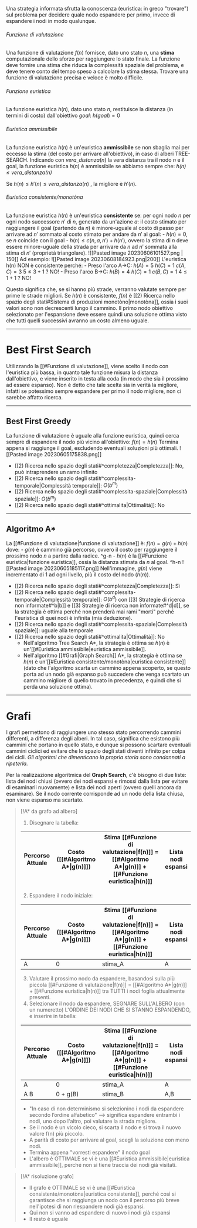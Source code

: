 Una strategia informata sfrutta la conoscenza (euristica: in greco "trovare") sul problema per decidere quale nodo espandere per primo, invece di espandere i nodi in modo qualunque.

###### Funzione di valutazione
Una funzione di valutazione $f(n)$ fornisce, dato uno stato $n$, una **stima** computazionale dello sforzo per raggiungere lo stato finale. La funzione deve fornire una stima che riduca la complessità spaziale del problema, e deve tenere conto del tempo speso a calcolare la stima stessa.
Trovare una funzione di valutazione precisa e veloce è molto difficile.

###### Funzione euristica
La funzione euristica $h(n)$, dato uno stato $n$, restituisce la distanza (in termini di costo) dall'obiettivo $goal$: $h(goal) = 0$


###### Euristica ammissibile
La funzione euristica $h(n)$ è un'euristica **ammissibile** se non sbaglia mai per eccesso la stima (del costo per arrivare all'obiettivo), in caso di alberi TREE-SEARCH.
Indicando con $vera\_distanza(n)$ la vera distanza tra il nodo $n$ e il goal, la funzione euristica $h(n)$ è ammissibile se abbiamo sempre che:
	*$h(n) \le vera\_distanza(n)$*

Se  $h(n) \le h'(n) \le vera\_distanza(n)$  , la migliore è $h'(n)$.


###### Euristica consistente/monotòna
La funzione euristica $h(n)$ è un'euristica **consistente** se:
	per ogni nodo $n$
	per ogni nodo successore $n'$ di $n$, generato da un'azione $a$:
	il costo stimato per raggiungere il goal (partendo da $n$) è minore-uguale al costo di passo per arrivare ad $n'$ sommato al costo stimato per andare da $n'$ al goal:
	- $h(n) = 0$, se $n$ coincide con il goal
	- $h(n) ≤ c(n, a, n') + h(n')$, ovvero la stima di $n$ deve essere minore-uguale della strada per arrivare da $n$ ad $n'$ sommata alla stima di $n'$ (proprietà triangolare).
	  ![[Pasted image 20230606101527.png | 150]]
	  Ad esempio:
	  ![[Pasted image 20230608184923.png|200]]
	  L'euristica h(n) NON è consistente perché:
	  - Preso l'arco A->C: 
	    $h(A) = 5$
	    $h(C) = 1$
	    $c(A,C) = 3$ 
	    $5 \le 3+1$ ? NO!
	- Preso l'arco B->C:
		$h(B) = 4$
	    $h(C) = 1$
	    $c(B,C) = 1$ 
	    $4 \le 1+1$ ? NO!
	  

Questo significa che, se si hanno più strade, verranno valutate sempre per prime le strade migliori.
Se $h(n)$ è consistente, $f(n)$ è [[2) Ricerca nello spazio degli stati#Sistema di produzioni monotòno|monotòna]], ossia i suoi valori sono non decrescenti lungo il cammino. Il primo nodo obiettivo selezionato per l'espansione deve essere quindi una soluzione ottima visto che tutti quelli successivi avranno un costo almeno uguale.


---
# Best First Search
Utilizzando la [[#Funzione di valutazione]], viene scelto il nodo con l'euristica più bassa, in quanto tale funzione misura la distanza dall'obiettivo, e viene inserito in testa alla coda (in modo che sia il prossimo ad essere espanso).
Non è detto che tale scelta sia in verità la migliore, infatti se potessimo sempre espandere per primo il nodo migliore, non ci sarebbe affatto ricerca.

---
## Best First Greedy
La funzione di valutazione è uguale alla funzione euristica, quindi cerca sempre di espandere il nodo più vicino all'obiettivo: 
	$f(n) = h(n)$
Termina appena si raggiunge il goal, escludendo eventuali soluzioni più ottimali.
![[Pasted image 20230605175838.png]]
- [[2) Ricerca nello spazio degli stati#^completezza|Completezza]]: No, può intraprendere un ramo infinito
- [[2) Ricerca nello spazio degli stati#^complessita-temporale|Complessità temporale]]: $O(b^m)$
- [[2) Ricerca nello spazio degli stati#^complessita-spaziale|Complessità spaziale]]: $O(b^m)$
- [[2) Ricerca nello spazio degli stati#^ottimalita|Ottimalità]]: No

---
## Algoritmo A*
La [[#Funzione di valutazione|funzione di valutazione]] è: 
	$f(n) = g(n) + h(n)$
	dove:
	- $g(n)$ è cammino già percorso, ovvero il costo per raggiungere il prossimo nodo $n$ a partire dalla radice. ^g-n
	- $h(n)$ è la [[#Funzione euristica|funzione euristica]], ossia la distanza stimata da $n$ al goal. ^h-n
![[Pasted image 20230605185117.png]]
Nell'immagine, $g(n)$ viene incrementato di 1 ad ogni livello, più il costo del nodo ($h(n)$).

- [[2) Ricerca nello spazio degli stati#^completezza|Completezza]]: Sì
- [[2) Ricerca nello spazio degli stati#^complessita-temporale|Complessità temporale]]: $O(b^d)$ con [[3) Strategie di ricerca non informate#^b|b]] e [[3) Strategie di ricerca non informate#^d|d]], se la strategia è ottima perché non prenderà mai rami "morti" perché l'euristica di quei nodi è infinita (mia deduzione).
- [[2) Ricerca nello spazio degli stati#^complessita-spaziale|Complessità spaziale]]: uguale alla temporale
- [[2) Ricerca nello spazio degli stati#^ottimalita|Ottimalità]]: No
	- Nell'algoritmo Tree Search A*, la strategia è ottima se $h(n)$ è un'[[#Euristica ammissibile|euristica ammissibile]].
	- Nell'algoritmo [[#Grafi|Graph Search]] A*, la strategia è ottima se $h(n)$ è un'[[#Euristica consistente/monotòna|euristica consistente]] (dato che l'algoritmo scarta un cammino appena scoperto, se questo porta ad un nodo già espanso può succedere che venga scartato un cammino migliore di quello trovato in precedenza, e quindi che si perda una soluzione ottima).


---
# Grafi
I grafi permettono di raggiungere uno stesso stato percorrendo cammini differenti, a differenza degli alberi. In tal caso, significa che esistono più cammini che portano in quello stato, e dunque si possono scartare eventuali cammini ciclici ed evitare che lo spazio degli stati diventi infinito per colpa dei cicli. *Gli algoritmi che dimenticano la propria storia sono condannati a ripeterla.*

Per la realizzazione algoritmica del **Graph Search**, c'è bisogno di due liste: lista dei nodi chiusi (ovvero dei nodi espansi e rimossi dalla lista per evitare di esaminarli nuovamente) e lista dei nodi aperti (ovvero quelli ancora da esaminare). Se il nodo corrente corrisponde ad un nodo della lista chiusa, non viene espanso ma scartato.


> [!A* da grafo ad albero]
> 1) Disegnare la tabella:
>   
> Percorso Attuale | Costo ([[#Algoritmo A*\|g(n)]]) | Stima [[#Funzione di valutazione\|f(n)]] = [[#Algoritmo A*\|g(n)]] + [[#Funzione euristica\|h(n)]] | Lista nodi espansi
> --- | --- | --- | ---
> 
> 2) Espandere il nodo iniziale:
>    
> Percorso Attuale | Costo ([[#Algoritmo A*\|g(n)]]) | Stima [[#Funzione di valutazione\|f(n)]] = [[#Algoritmo A*\|g(n)]] + [[#Funzione euristica\|h(n)]] | Lista nodi espansi
> --- | --- | --- | ---
>  A | 0 | stima_A | A |
> 
> 3) Valutare il prossimo nodo da espandere, basandosi sulla più piccola [[#Funzione di valutazione\|f(n)]] = [[#Algoritmo A*|g(n)]] + [[#Funzione euristica\|h(n)]] tra TUTTI i nodi foglia attualmente presenti.
> 4) Selezionare il nodo da espandere, SEGNARE SULL'ALBERO (con un numeretto) L'ORDINE DEI NODI CHE SI STANNO ESPANDENDO, e inserire in tabella:
> 
> Percorso Attuale | Costo ([[#Algoritmo A*\|g(n)]]) | Stima [[#Funzione di valutazione\|f(n)]] = [[#Algoritmo A*\|g(n)]] + [[#Funzione euristica\|h(n)]] | Lista nodi espansi
> --- | --- | --- | ---
>  A | 0 | stima_A | A 
>  A B | 0 + g(B) | stima_B | A,B
>   
> - "In caso di non determinismo si selezionino i nodi da espandere secondo l’ordine alfabetico" --> significa espandere entrambi i nodi, uno dopo l'altro, poi valutare la strada migliore.
> - Se il nodo è un vicolo cieco, si scarta il nodo e si trova il nuovo valore f(n) più piccolo.
> - A parità di costo per arrivare al goal, scegli la soluzione con meno nodi.
> - Termina appena "vorresti espandere" il nodo goal
> - L'albero è OTTIMALE se vi è una [[#Euristica ammissibile|euristica ammissibile]], perché non si tiene traccia dei nodi già visitati.


> [!A* risoluzione grafo]
> - Il grafo è OTTIMALE se vi è una [[#Euristica consistente/monotòna|euristica consistente]], perché così si garantisce che si raggiunga un nodo con il percorso più breve nell'ipotesi di non riespandere nodi già espansi.
> - Qui non si vanno ad espandere  di nuovo i nodi già espansi
> - Il resto è uguale